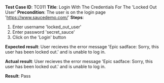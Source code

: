 **Test Case ID**: TC011
**Title**: Login With The Credentials For The 'Locked Out User'
**Precondition**: The user is on the login page 'https://www.saucedemo.com/'
**Steps**:
1. Enter username 'locked_out_user'
2. Enter password 'secret_sauce'
3. Click on the 'Login' button

**Expected result**: User recieves the error message 'Epic sadface: Sorry, this user has been locked out.' and is unable to log in.

**Actual result**: User recieves the error message 'Epic sadface: Sorry, this user has been locked out.' and is unable to log in.

**Result**: Pass